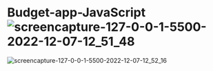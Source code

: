 # Budget-app-JavaScript![screencapture-127-0-0-1-5500-2022-12-07-12_51_48](https://user-images.githubusercontent.com/63196493/206160369-eb85e76e-e011-4dea-86be-8a686e821397.png)
![screencapture-127-0-0-1-5500-2022-12-07-12_52_16](https://user-images.githubusercontent.com/63196493/206160373-555dc159-4596-4055-a1b4-39e824be14c0.png)
